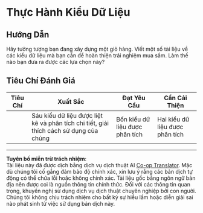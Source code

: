 <!--
CO_OP_TRANSLATOR_METADATA:
{
  "original_hash": "3869244ceda606c4969d8cdd82679867",
  "translation_date": "2025-08-27T22:51:40+00:00",
  "source_file": "2-js-basics/1-data-types/assignment.md",
  "language_code": "vi"
}
-->
# Thực Hành Kiểu Dữ Liệu

## Hướng Dẫn

Hãy tưởng tượng bạn đang xây dựng một giỏ hàng. Viết một số tài liệu về các kiểu dữ liệu mà bạn cần để hoàn thiện trải nghiệm mua sắm. Làm thế nào bạn đưa ra được các lựa chọn này?

## Tiêu Chí Đánh Giá

Tiêu Chí | Xuất Sắc | Đạt Yêu Cầu | Cần Cải Thiện
--- | --- | --- | --- |
||Sáu kiểu dữ liệu được liệt kê và phân tích chi tiết, giải thích cách sử dụng của chúng|Bốn kiểu dữ liệu được phân tích|Hai kiểu dữ liệu được phân tích|

---

**Tuyên bố miễn trừ trách nhiệm**:  
Tài liệu này đã được dịch bằng dịch vụ dịch thuật AI [Co-op Translator](https://github.com/Azure/co-op-translator). Mặc dù chúng tôi cố gắng đảm bảo độ chính xác, xin lưu ý rằng các bản dịch tự động có thể chứa lỗi hoặc không chính xác. Tài liệu gốc bằng ngôn ngữ bản địa nên được coi là nguồn thông tin chính thức. Đối với các thông tin quan trọng, khuyến nghị sử dụng dịch vụ dịch thuật chuyên nghiệp bởi con người. Chúng tôi không chịu trách nhiệm cho bất kỳ sự hiểu lầm hoặc diễn giải sai nào phát sinh từ việc sử dụng bản dịch này.